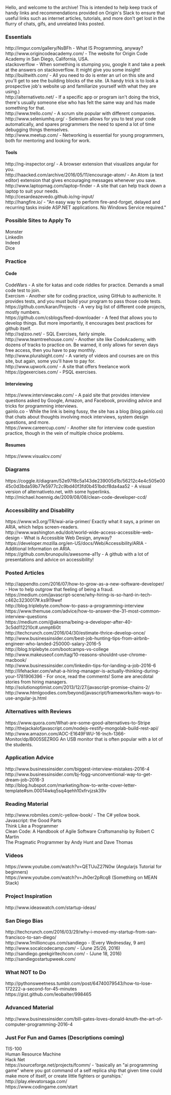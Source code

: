 Hello, and welcome to the archive!  This is intended to help keep track of handy links and recommendations provided on Origin's Slack to ensure that useful links such as internet articles, tutorials, and more don't get lost in the flurry of chats, gifs, and unrelated links posted.</br>

<h3>Essentials</h3>
http://imgur.com/gallery/NsBFh - What IS Programming, anyway?  </br>
http://www.origincodeacademy.com/ - The website for Origin Code Academy in San Diego, California, USA.</br>
stackoverflow - When something is stumping you, google it and take a peek at the answers on stackoverflow.  It might give you some insight!</br>
http://builtwith.com/ - All you need to do is enter an url on this site and you'll get to see the building blocks of the site.  (A handy trick is to look a prospective job's website up and familiarize yourself with what they are using.)</br>
http://alternativeto.net/ - If a specific app or program isn't doing the trick, there's usually someone else who has felt the same way and has made something for that.</br>
http://www.trello.com/ - A scrum site popular with different companies. </br>
http://www.seleniumhq.org/ - Selenium allows for you to test your code automatically, and spares programmers the need to spend a lot of time debugging things themselves.</br>
http://www.meetup.com/ - Networking is essential for young programmers, both for mentoring and looking for work. </br>
<h4>Tools</h4>
http://ng-inspector.org/ - A browser extension that visualizes angular for you.</br>
http://haacked.com/archive/2016/05/11/encourage-atom/ - An Atom (a text editor) extension that gives encouraging messages whenever you save.  </br>
http://www.laptopmag.com/laptop-finder - A site that can help track down a laptop to suit your needs.  </br>
http://cesardeazevedo.github.io/ng-input/</br>
http://hangfire.io/ - "An easy way to perform fire-and-forget, delayed and recurring tasks inside ASP.NET applications. No Windows Service required." </br>

<h3>Possible Sites to Apply To</h3>
Monster</br>
LinkedIn</br>
Indeed</br>
Dice</br>

<h3>Practice</h3>
<h4>Code</h4>
CodeWars - A site for katas and code riddles for practice.  Demands a small code test to join.</br>
Exercism - Another site for coding practice, using GitHub to authenicite.  It provides tests, and you must build your program to pass those code tests.</br>
https://github.com/karan/Projects - A very big list of different code projects, mostly numbers.</br>
https://github.com/csblogs/feed-downloader - A feed that allows you to develop things.  But more importantly, it encourages best practices for github itself.</br>
http://sqlzoo.net/ - SQL Exercises, fairly simple.</br>
http://www.teamtreehouse.com/ - Another site like CodeAcademy, with dozens of tracks to practice on.  Be warned, it only allows for seven days free access, then you have to pay monthly.</br>
http://www.pluralsight.com/ - A variety of videos and courses are on this site, but again, some you'll have to pay for.</br>
http://www.upwork.com/ - A site that offers freelance work</br>
https://pgexercises.com/ - PSQL exercises. </br>

<h4>Interviewing</h4>
https://www.interviewcake.com/ - A paid site that provides interview questions asked by Google, Amazon, and Facebook, providing advice and tricks for programming interviews.</br>
gainlo.co - While the link is being fussy, the site has a blog (blog.gainlo.co) that chats about thoughts involving mock interviews, system design questions, and more.</br>
https://www.careercup.com/ - Another site for interview code question practice, though in the vein of multiple choice problems.</br>

<h4>Resumes</h4>
https://www.visualcv.com/</br>

<h3>Diagrams</h3>
https://coggle.it/diagram/52e97f8c5a143de239005d1b/56212c4e4c505e0045c0d3bda59b77e5977c2c9bd40f3fd0b451bdcf8da4aa52 - A visual version of alternativeto.net, with some hyperlinks.</br>
http://michael.hoennig.de/2009/08/08/clean-code-developer-ccd/</br>

<h3>Accessibility and Disability</h3>
https://www.w3.org/TR/wai-aria-primer/  Exactly what it says, a primer on ARIA, which helps screen-readers.</br>
http://www.washington.edu/doit/world-wide-access-accessible-web-design - What is Accessible Web Design, anyway?</br>
https://developer.mozilla.org/en-US/docs/Web/Accessibility/ARIA - Additional Information on ARIA.</br>
https://github.com/brunopulis/awesome-a11y - A github with a lot of presentations and advice on accessibility! </br>

<h3>Posted Articles</h3>
http://appendto.com/2016/07/how-to-grow-as-a-new-software-developer/ - How to help outgrow that feeling of being a fraud.</br>
https://medium.com/javascript-scene/why-hiring-is-so-hard-in-tech-c462c3230017#.ks9l19wef</br>
http://blog.triplebyte.com/how-to-pass-a-programming-interview</br>
https://www.themuse.com/advice/how-to-answer-the-31-most-common-interview-questions</br>
https://medium.com/@akosma/being-a-developer-after-40-3c5dd112210c#.unmpt6i0t</br>
http://techcrunch.com/2016/04/30/estimate-thrice-develop-once/</br>
http://www.businessinsider.com/best-job-hunting-tips-from-airbnb-engineer-who-landed-250000-salary-2016-5</br>
http://blog.triplebyte.com/bootcamps-vs-college</br>
http://www.makeuseof.com/tag/10-reasons-shouldnt-use-chrome-macbook/</br>
http://www.businessinsider.com/linkedin-tips-for-landing-a-job-2016-6 </br>
http://lifehacker.com/what-a-hiring-manager-is-actually-thinking-during-your-1781906396 - For once, read the comments!  Some are anecdotal stories from hiring managers. </br>
http://solutionoptimist.com/2013/12/27/javascript-promise-chains-2/</br>
http://www.htmlgoodies.com/beyond/javascript/frameworks/ten-ways-to-use-angular-js.html</br>

<h3>Alternatives with Reviews</h3>
https://www.quora.com/What-are-some-good-alternatives-to-Stripe</br>
http://thejackalofjavascript.com/nodejs-restify-mongolab-build-rest-api/</br>
http://www.amazon.com/AOC-E1649FWU-16-Inch-1366-Monitor/dp/B005SEZR0G  An USB monitor that is often popular with a lot of the students.</br>

<h3>Application Advice</h3>
http://www.businessinsider.com/biggest-interview-mistakes-2016-4</br>
http://www.businessinsider.com/bj-fogg-unconventional-way-to-get-dream-job-2016-3</br>
http://blog.hubspot.com/marketing/how-to-write-cover-letter-template#sm.00014wkq5sq4qehh10xfrvjzsk39v </br>

<h3>Reading Material</h3>
http://www.robmiles.com/c-yellow-book/ - The C# yellow book.</br>
Javascript: the Good Parts</br>
Think Like a Programmer</br>
Clean Code: A Handbook of Agile Software Craftsmanship by Robert C Martin</br>
The Pragmatic Programmer by Andy Hunt and Dave Thomas</br>

<h3>Videos</h3>
https://www.youtube.com/watch?v=QETUuZ27N0w (Angularjs Tutorial for beginners)</br>
https://www.youtube.com/watch?v=Jh0er2pRcq8 (Something on MEAN Stack)</br>

<h3>Project Inspiration</h3>
http://www.ideaswatch.com/startup-ideas/</br>

<h3>San Diego Bias</h3>
http://techcrunch.com/2016/03/29/why-i-moved-my-startup-from-san-francisco-to-san-diego/</br>
http://www.1millioncups.com/sandiego - (Every Wednesday, 9 am)</br>
http://www.socalcodecamp.com/ - (June 25/26, 2016)</br>
http://sandiego.geekgirltechcon.com/ - (June 18, 2016)</br>
http://sandiegostartupweek.com/ </br>

<h3>What NOT to Do</h3>
http://pythonsweetness.tumblr.com/post/64740079543/how-to-lose-172222-a-second-for-45-minutes</br>
https://gist.github.com/leobalter/998465</br>

<h3>Advanced Material</h3>
http://www.businessinsider.com/bill-gates-loves-donald-knuth-the-art-of-computer-programming-2016-4</br>

<h3>Just For Fun and Games (Descriptions coming)</h3>
TIS-100</br>
Human Resource Machine</br>
Hack Net</br>
https://sourceforge.net/projects/fcomm/ - 'basically an "ai programming game" where you got command of a self replica ship that given time could make more of itself, or create little fighters or gunships.'</br>
http://play.elevatorsaga.com/</br>
https://www.codingame.com/start </br>
